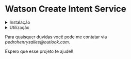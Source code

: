 # Watson Create Intent Service

<details><summary>Instalação</summary>

Primeiro você irá clonar esse repositorio em sua maquina local, o que pode ser feito por esse comando:

`git clone https://gitlab.sicredi.net/sales_pedro/watson-create-intent-service`

Após clonar o repositorio em uma pasta de sua escolha em seu computador local você irá instalar as dependencias necessarias para o projeto ser executado coom este comando:

`npm install`

</details>
<details><summary>Utilização</summary>

Antes de realizarmos quaisquer chamadas para a nossa API primeiro precisamos iniciar o servidor, por padrão ele será iniciado na porta 8080, para fazer isso rode esse comando dentro da pasta do projeto:

`npm start`

O resultado do comando acima deve ser este:

`listening http://localhost:8080`

Agora em alguma ferramenta que possa realizar requisições `POST` (recomendo [postman](https://www.postman.com/downloads/)) pela rota `/createIntent` você irá informar via `BODY` o **nome** e o **titulo** de sua intenção deste modo:

```json
{
  "intent": {
    "name": "nome_da_intencao",
    "examples": "exemplos,separados,por,virgula"
  }
}
```

O retorno será um arquivo `CSV` que você poderá baixar:

```txt
exemplos,nome_da_intencao
separados,nome_da_intencao
por,nome_da_intencao
virgula,nome_da_intencao
```

> Você também pode acessar a pasta _intents_ dentro do projeto e você verá todos os seus arquivos CSVs de intenções criados e prontos para serem levados para sua workspace do Watson.
</details>

Para quaisquer duvidas você pode me contatar via _pedrohenrysalles@outlook.com_.

Espero que esse projeto te ajude!!
